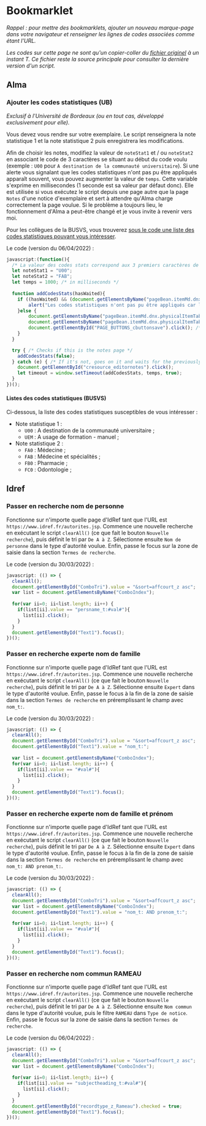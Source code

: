 # Bookmarklet

_Rappel : pour mettre des bookmarklets, ajouter un nouveau marque-page dans votre navigateur et renseigner les lignes de codes associées comme étant l'URL._

_Les codes sur cette page ne sont qu'un copier-coller du [fichier originel](https://github.com/Alban-Peyrat/bookmarklet/blob/main/bookmarklets.js) à un instant T.
Ce fichier reste la source principale pour consulter la dernière version d'un script._

## Alma

### Ajouter les codes statistiques (UB)

_Exclusif à l'Université de Bordeaux (ou en tout cas, développé exclusivement pour elle)._

Vous devez vous rendre sur votre exemplaire.
Le script renseignera la note statistique 1 et la note statistique 2 puis enregistrera les modifications.

Afin de choisir les notes, modifiez la valeur de `noteStat1` et / ou `noteStat2` en associant le code de 3 caractères se situant au début du code voulu (exemple : `U00` pour `A destination de la communauté universitaire`).
Si une alerte vous signalant que les codes statistiques n'ont pas pu être appliqués apparaît souvent, vous pouvez augmenter la valeur de `temps`.
Cette variable s'exprime en millisecondes (1 seconde est sa valeur par défaut donc).
Elle est utilisée si vous exécutez le script depuis une page autre que la page `Notes` d'une notice d'exemplaire et sert à attendre qu'Alma charge correctement la page voulue.
Si le problème a toujours lieu, le fonctionnement d'Alma a peut-être changé et je vous invite à revenir vers moi.

Pour les collègues de la BUSVS, vous trouverez [sous le code une liste des codes statistiques pouvant vous intéresser](#listes-des-codes-statistiques-busvs).

Le code (version du 06/04/2022) :

``` Javascript
javascript:(function(){
  /* La valeur des codes stats correspond aux 3 premiers caractères de la note */
  let noteStat1 = "U00";
  let noteStat2 = "FAB";
  let temps = 1000; /* in milliseconds */
  
  function addCodesStats(hasWaited){
    if ((hasWaited) && (document.getElementsByName("pageBean.itemMd.dnx.physicalItemTable.statisticsNote_1").length == 0)){
        alert("Les codes statistiques n'ont pas pu être appliqués car la page n'a pas totalement chargée.\nRelancez le script sur la page \"Notes\" de l'exemplaire ou attribuez les notes manuellement.");
    }else {
        document.getElementsByName("pageBean.itemMd.dnx.physicalItemTable.statisticsNote_1")[0].value = noteStat1;
        document.getElementsByName("pageBean.itemMd.dnx.physicalItemTable.statisticsNote_2")[0].value = noteStat2;
        document.getElementById("PAGE_BUTTONS_cbuttonsave").click(); /* this saves and quits */
    }
  }

  try { /* Checks if this is the notes page */
    addCodesStats(false);
  } catch (e) { /* If it's not, goes on it and waits for the previously set time */
    document.getElementById("cresource_editornotes").click();
    let timeout = window.setTimeout(addCodesStats, temps, true);
  }
})();
```

#### Listes des codes statistiques (BUSVS)

Ci-dessous, la liste des codes statistiques susceptibles de vous intéresser :
* Note statistique 1 :
  * `U00` : A destination de la communauté universitaire ;
  * `UEM` : A usage de formation - manuel ;
* Note statistique 2 :
  * `FA0` : Médecine ;
  * `FAB` : Médecine et spécialités ;
  * `FB0` : Pharmacie ;
  * `FC0` : Odontologie ;

## Idref

### Passer en recherche nom de personne

Fonctionne sur n'importe quelle page d'IdRef tant que l'URL est `https://www.idref.fr/autorites.jsp`.
Commence une nouvelle recherche en exécutant le script `clearAll()` (ce que fait le bouton `Nouvelle recherche`), puis définit le tri par `De A à Z`.
Sélectionne ensuite `Nom de personne` dans le type d'autorité voulue.
Enfin, passe le focus sur la zone de saisie dans la section `Termes de recherche`.

Le code (version du 30/03/2022) :

``` Javascript
javascript: (() => {
  clearAll();
  document.getElementById("ComboTri").value = "&sort=affcourt_z asc";
  var list = document.getElementsByName("ComboIndex");
  
  for(var ii=0; ii<list.length; ii++) {
    if(list[ii].value == "persname_t:#val#"){
      list[ii].click();
    }
  }
  document.getElementById("Text1").focus();
})();
```

### Passer en recherche experte nom de famille

Fonctionne sur n'importe quelle page d'IdRef tant que l'URL est `https://www.idref.fr/autorites.jsp`.
Commence une nouvelle recherche en exécutant le script `clearAll()` (ce que fait le bouton `Nouvelle recherche`), puis définit le tri par `De A à Z`.
Sélectionne ensuite `Expert` dans le type d'autorité voulue.
Enfin, passe le focus à la fin de la zone de saisie dans la section `Termes de recherche` en préremplissant le champ avec `nom_t:`.

Le code (version du 30/03/2022) :

``` Javascript
javascript: (() => {
  clearAll();
  document.getElementById("ComboTri").value = "&sort=affcourt_z asc";
  document.getElementById("Text1").value = "nom_t:";
  
  var list = document.getElementsByName("ComboIndex");
  for(var ii=0; ii<list.length; ii++) {
    if(list[ii].value == "#val#"){
      list[ii].click();
    }
  }
  document.getElementById("Text1").focus();
})();
```

### Passer en recherche experte nom de famille et prénom

Fonctionne sur n'importe quelle page d'IdRef tant que l'URL est `https://www.idref.fr/autorites.jsp`.
Commence une nouvelle recherche en exécutant le script `clearAll()` (ce que fait le bouton `Nouvelle recherche`), puis définit le tri par `De A à Z`.
Sélectionne ensuite `Expert` dans le type d'autorité voulue.
Enfin, passe le focus à la fin de la zone de saisie dans la section `Termes de recherche` en préremplissant le champ avec `nom_t: AND prenom_t:`.

Le code (version du 30/03/2022) :

``` Javascript
javascript: (() => {
  clearAll();
  document.getElementById("ComboTri").value = "&sort=affcourt_z asc";
  var list = document.getElementsByName("ComboIndex");
  document.getElementById("Text1").value = "nom_t: AND prenom_t:";
  
  for(var ii=0; ii<list.length; ii++) {
    if(list[ii].value == "#val#"){
      list[ii].click();
    }
  }
  document.getElementById("Text1").focus();
})();
```

### Passer en recherche nom commun RAMEAU

Fonctionne sur n'importe quelle page d'IdRef tant que l'URL est `https://www.idref.fr/autorites.jsp`.
Commence une nouvelle recherche en exécutant le script `clearAll()` (ce que fait le bouton `Nouvelle recherche`), puis définit le tri par `De A à Z`.
Sélectionne ensuite `Nom commun` dans le type d'autorité voulue, puis le filtre `RAMEAU` dans `Type de notice`.
Enfin, passe le focus sur la zone de saisie dans la section `Termes de recherche`.

Le code (version du 06/04/2022) :

``` Javascript
javascript: (() => {
  clearAll();
  document.getElementById("ComboTri").value = "&sort=affcourt_z asc";
  var list = document.getElementsByName("ComboIndex");
  
  for(var ii=0; ii<list.length; ii++) {
    if(list[ii].value == "subjectheading_t:#val#"){
      list[ii].click();
    }
  }
  document.getElementById("recordtype_z_Rameau").checked = true;
  document.getElementById("Text1").focus();
})();
```
